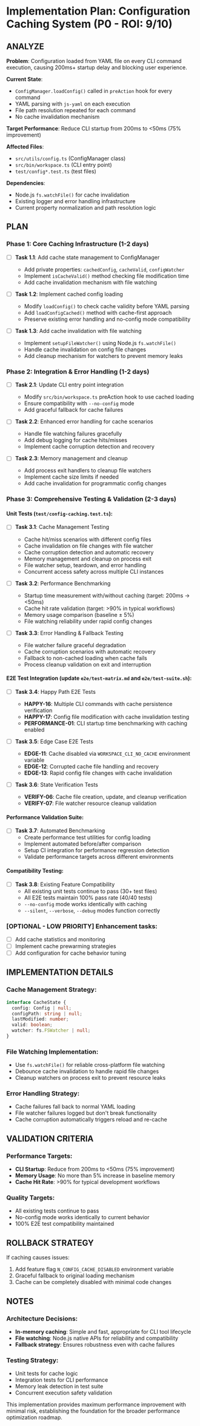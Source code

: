 # Implementation Plan: Configuration Caching System (P0 - ROI: 9/10)

## ANALYZE

**Problem**: Configuration loaded from YAML file on every CLI command execution, causing 200ms+ startup delay and blocking user experience.

**Current State**:

- `ConfigManager.loadConfig()` called in `preAction` hook for every command
- YAML parsing with `js-yaml` on each execution
- File path resolution repeated for each command
- No cache invalidation mechanism

**Target Performance**: Reduce CLI startup from 200ms to <50ms (75% improvement)

**Affected Files**:

- `src/utils/config.ts` (ConfigManager class)
- `src/bin/workspace.ts` (CLI entry point)
- `test/config*.test.ts` (test files)

**Dependencies**:

- Node.js `fs.watchFile()` for cache invalidation
- Existing logger and error handling infrastructure
- Current property normalization and path resolution logic

## PLAN

### Phase 1: Core Caching Infrastructure (1-2 days)

- [ ] **Task 1.1**: Add cache state management to ConfigManager
  - Add private properties: `cachedConfig`, `cacheValid`, `configWatcher`
  - Implement `isCacheValid()` method checking file modification time
  - Add cache invalidation mechanism with file watching

- [ ] **Task 1.2**: Implement cached config loading
  - Modify `loadConfig()` to check cache validity before YAML parsing
  - Add `loadConfigCached()` method with cache-first approach
  - Preserve existing error handling and no-config mode compatibility

- [ ] **Task 1.3**: Add cache invalidation with file watching
  - Implement `setupFileWatcher()` using Node.js `fs.watchFile()`
  - Handle cache invalidation on config file changes
  - Add cleanup mechanism for watchers to prevent memory leaks

### Phase 2: Integration & Error Handling (1-2 days)

- [ ] **Task 2.1**: Update CLI entry point integration
  - Modify `src/bin/workspace.ts` preAction hook to use cached loading
  - Ensure compatibility with `--no-config` mode
  - Add graceful fallback for cache failures

- [ ] **Task 2.2**: Enhanced error handling for cache scenarios
  - Handle file watching failures gracefully
  - Add debug logging for cache hits/misses
  - Implement cache corruption detection and recovery

- [ ] **Task 2.3**: Memory management and cleanup
  - Add process exit handlers to cleanup file watchers
  - Implement cache size limits if needed
  - Add cache invalidation for programmatic config changes

### Phase 3: Comprehensive Testing & Validation (2-3 days)

#### **Unit Tests** (`test/config-caching.test.ts`):

- [ ] **Task 3.1**: Cache Management Testing
  - Cache hit/miss scenarios with different config files
  - Cache invalidation on file changes with file watcher
  - Cache corruption detection and automatic recovery
  - Memory management and cleanup on process exit
  - File watcher setup, teardown, and error handling
  - Concurrent access safety across multiple CLI instances

- [ ] **Task 3.2**: Performance Benchmarking
  - Startup time measurement with/without caching (target: 200ms → <50ms)
  - Cache hit rate validation (target: >90% in typical workflows)
  - Memory usage comparison (baseline ± 5%)
  - File watching reliability under rapid config changes

- [ ] **Task 3.3**: Error Handling & Fallback Testing
  - File watcher failure graceful degradation
  - Cache corruption scenarios with automatic recovery
  - Fallback to non-cached loading when cache fails
  - Process cleanup validation on exit and interruption

#### **E2E Test Integration** (update `e2e/test-matrix.md` and `e2e/test-suite.sh`):

- [ ] **Task 3.4**: Happy Path E2E Tests
  - **HAPPY-16**: Multiple CLI commands with cache persistence verification
  - **HAPPY-17**: Config file modification with cache invalidation testing
  - **PERFORMANCE-01**: CLI startup time benchmarking with caching enabled

- [ ] **Task 3.5**: Edge Case E2E Tests
  - **EDGE-11**: Cache disabled via `WORKSPACE_CLI_NO_CACHE` environment variable
  - **EDGE-12**: Corrupted cache file handling and recovery
  - **EDGE-13**: Rapid config file changes with cache invalidation

- [ ] **Task 3.6**: State Verification Tests
  - **VERIFY-06**: Cache file creation, update, and cleanup verification
  - **VERIFY-07**: File watcher resource cleanup validation

#### **Performance Validation Suite**:

- [ ] **Task 3.7**: Automated Benchmarking
  - Create performance test utilities for config loading
  - Implement automated before/after comparison
  - Setup CI integration for performance regression detection
  - Validate performance targets across different environments

#### **Compatibility Testing**:

- [ ] **Task 3.8**: Existing Feature Compatibility
  - All existing unit tests continue to pass (30+ test files)
  - All E2E tests maintain 100% pass rate (40/40 tests)
  - `--no-config` mode works identically with caching
  - `--silent`, `--verbose`, `--debug` modes function correctly

### **[OPTIONAL - LOW PRIORITY]** Enhancement tasks:

- [ ] Add cache statistics and monitoring
- [ ] Implement cache prewarming strategies
- [ ] Add configuration for cache behavior tuning

## IMPLEMENTATION DETAILS

### Cache Management Strategy:

```typescript
interface CacheState {
  config: Config | null;
  configPath: string | null;
  lastModified: number;
  valid: boolean;
  watcher: fs.FSWatcher | null;
}
```

### File Watching Implementation:

- Use `fs.watchFile()` for reliable cross-platform file watching
- Debounce cache invalidation to handle rapid file changes
- Cleanup watchers on process exit to prevent resource leaks

### Error Handling Strategy:

- Cache failures fall back to normal YAML loading
- File watcher failures logged but don't break functionality
- Cache corruption automatically triggers reload and re-cache

## VALIDATION CRITERIA

### Performance Targets:

- **CLI Startup**: Reduce from 200ms to <50ms (75% improvement)
- **Memory Usage**: No more than 5% increase in baseline memory
- **Cache Hit Rate**: >90% for typical development workflows

### Quality Targets:

- All existing tests continue to pass
- No-config mode works identically to current behavior
- 100% E2E test compatibility maintained

## ROLLBACK STRATEGY

If caching causes issues:

1. Add feature flag `N_CONFIG_CACHE_DISABLED` environment variable
2. Graceful fallback to original loading mechanism
3. Cache can be completely disabled with minimal code changes

## NOTES

### Architecture Decisions:

- **In-memory caching**: Simple and fast, appropriate for CLI tool lifecycle
- **File watching**: Node.js native APIs for reliability and compatibility
- **Fallback strategy**: Ensures robustness even with cache failures

### Testing Strategy:

- Unit tests for cache logic
- Integration tests for CLI performance
- Memory leak detection in test suite
- Concurrent execution safety validation

This implementation provides maximum performance improvement with minimal risk, establishing the foundation for the broader performance optimization roadmap.
